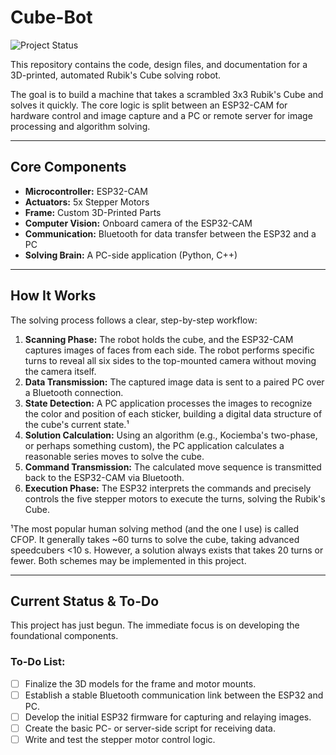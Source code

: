 
# Cube-Bot

![Project Status](https://img.shields.io/badge/Status-Work%20In%20Progress-yellow)

This repository contains the code, design files, and documentation for a 3D-printed, automated Rubik's Cube solving robot.

The goal is to build a machine that takes a scrambled 3x3 Rubik's Cube and solves it quickly. The core logic is split between an ESP32-CAM for hardware control and image capture and a PC or remote server for image processing and algorithm solving.

---

## Core Components

* **Microcontroller:** ESP32-CAM
* **Actuators:** 5x Stepper Motors
* **Frame:** Custom 3D-Printed Parts
* **Computer Vision:** Onboard camera of the ESP32-CAM
* **Communication:** Bluetooth for data transfer between the ESP32 and a PC
* **Solving Brain:** A PC-side application (Python, C++)

---

## How It Works

The solving process follows a clear, step-by-step workflow:

1.  **Scanning Phase:** The robot holds the cube, and the ESP32-CAM captures images of faces from each side. The robot performs specific turns to reveal all six sides to the top-mounted camera without moving the camera itself.
2.  **Data Transmission:** The captured image data is sent to a paired PC over a Bluetooth connection.
3.  **State Detection:** A PC application processes the images to recognize the color and position of each sticker, building a digital data structure of the cube's current state.¹
4.  **Solution Calculation:** Using an algorithm (e.g., Kociemba's two-phase, or perhaps something custom), the PC application calculates a reasonable series moves to solve the cube.
5.  **Command Transmission:** The calculated move sequence is transmitted back to the ESP32-CAM via Bluetooth.
6.  **Execution Phase:** The ESP32 interprets the commands and precisely controls the five stepper motors to execute the turns, solving the Rubik's Cube.

¹The most popular human solving method (and the one I use) is called CFOP. It generally takes ~60 turns to solve the cube, taking advanced speedcubers <10 s. However, a solution always exists that takes 20 turns or fewer. Both schemes may be implemented in this project. 

---

## Current Status & To-Do

This project has just begun. The immediate focus is on developing the foundational components.

### To-Do List:
* [ ] Finalize the 3D models for the frame and motor mounts.
* [ ] Establish a stable Bluetooth communication link between the ESP32 and PC.
* [ ] Develop the initial ESP32 firmware for capturing and relaying images.
* [ ] Create the basic PC- or server-side script for receiving data.
* [ ] Write and test the stepper motor control logic.
